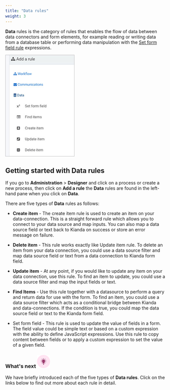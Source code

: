 ```yaml
---
title: "Data rules"
weight: 3
---
```


**Data** rules is the category of rules that enables the flow of data between data connectors and form elements, for example reading or writing data from a database table or performing data manipulation with the [Set form field rule](set_form_field.md) expressions. 

![Data rules](/images/data-rules-all.jpg)



## Getting started with Data rules ##

If you go to **Administration** > **Designer** and click on a process or create a new process, then click on **Add a rule** the **Data** rules are found in the left-hand pane when you click on **Data**.

There are five types of **Data** rules as follows:

- **Create item** - The create item rule is used to create an item on your data-connection. This is a straight forward rule which allows you to connect to your data source and map inputs. You can also map a data source field or text back to Kianda on success or store an error message on failure.

- **Delete item** - This rule works exactly like Update item rule. To delete an item from your data connection, you could use a data source filter and map data source field or text from a data connection to Kianda form field.

- **Update item** -  At any point, if you would like to update any item on your data connection, use this rule. To find an item to update, you could use a data source filter and map the input fields or text.

- **Find Items** - Use this rule together with a datasource to perform a query and return data for use with the form. To find an item, you could use a data source filter which acts as a conditional bridge between Kianda and data-connections. If the condition is true, you could map the data source field or text to the Kianda form field.

- Set form field - This rule is used to update the value of fields in a form. The field value could be simple text or based on a custom expression with the ability to define JavaScript expressions. Use this rule to copy content between fields or to apply a custom expression to set the value of a given field. 

  

### What's next  ![Idea icon](/images/18.png) ###

We have briefly introduced each of the five types of **Data rules**. Click on the links below to find out more about each rule in detail. 

